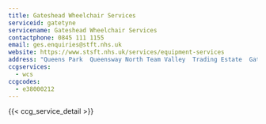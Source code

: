 ```yaml
---
title: Gateshead Wheelchair Services
serviceid: gatetyne
servicename: Gateshead Wheelchair Services
contactphone: 0845 111 1155
email: ges.enquiries@stft.nhs.uk
website: https://www.stsft.nhs.uk/services/equipment-services
address: "Queens Park  Queensway North Team Valley  Trading Estate  Gateshead Tyne and Wear  NE11 0QD"
ccgservices:
  - wcs
ccgcodes:
  - e38000212
---
```


{{< ccg_service_detail >}}
